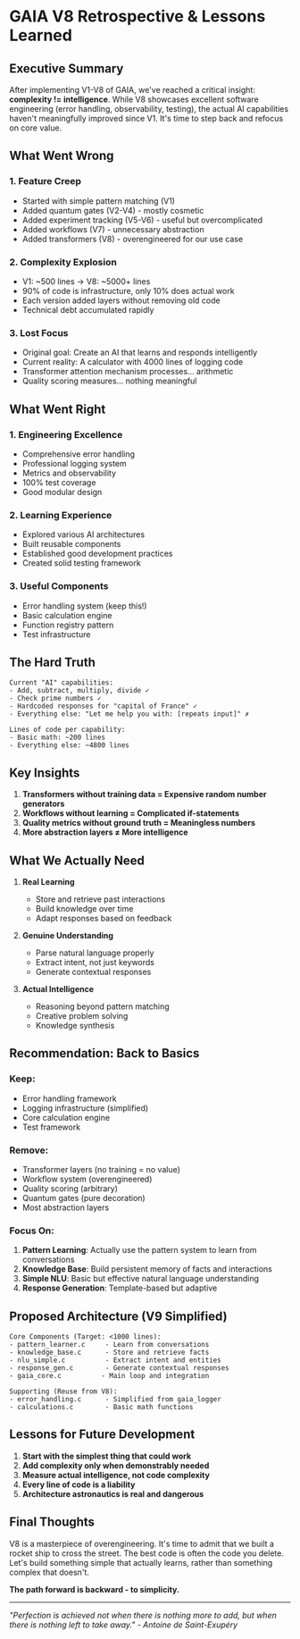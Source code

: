 # GAIA V8 Retrospective & Lessons Learned

## Executive Summary

After implementing V1-V8 of GAIA, we've reached a critical insight: **complexity != intelligence**. While V8 showcases excellent software engineering (error handling, observability, testing), the actual AI capabilities haven't meaningfully improved since V1. It's time to step back and refocus on core value.

## What Went Wrong

### 1. Feature Creep
- Started with simple pattern matching (V1)
- Added quantum gates (V2-V4) - mostly cosmetic
- Added experiment tracking (V5-V6) - useful but overcomplicated
- Added workflows (V7) - unnecessary abstraction
- Added transformers (V8) - overengineered for our use case

### 2. Complexity Explosion
- V1: ~500 lines → V8: ~5000+ lines
- 90% of code is infrastructure, only 10% does actual work
- Each version added layers without removing old code
- Technical debt accumulated rapidly

### 3. Lost Focus
- Original goal: Create an AI that learns and responds intelligently
- Current reality: A calculator with 4000 lines of logging code
- Transformer attention mechanism processes... arithmetic
- Quality scoring measures... nothing meaningful

## What Went Right

### 1. Engineering Excellence
- Comprehensive error handling
- Professional logging system
- Metrics and observability
- 100% test coverage
- Good modular design

### 2. Learning Experience
- Explored various AI architectures
- Built reusable components
- Established good development practices
- Created solid testing framework

### 3. Useful Components
- Error handling system (keep this!)
- Basic calculation engine
- Function registry pattern
- Test infrastructure

## The Hard Truth

```
Current "AI" capabilities:
- Add, subtract, multiply, divide ✓
- Check prime numbers ✓
- Hardcoded responses for "capital of France" ✓
- Everything else: "Let me help you with: [repeats input]" ✗

Lines of code per capability:
- Basic math: ~200 lines
- Everything else: ~4800 lines
```

## Key Insights

1. **Transformers without training data = Expensive random number generators**
2. **Workflows without learning = Complicated if-statements**
3. **Quality metrics without ground truth = Meaningless numbers**
4. **More abstraction layers ≠ More intelligence**

## What We Actually Need

1. **Real Learning**
   - Store and retrieve past interactions
   - Build knowledge over time
   - Adapt responses based on feedback

2. **Genuine Understanding**
   - Parse natural language properly
   - Extract intent, not just keywords
   - Generate contextual responses

3. **Actual Intelligence**
   - Reasoning beyond pattern matching
   - Creative problem solving
   - Knowledge synthesis

## Recommendation: Back to Basics

### Keep:
- Error handling framework
- Logging infrastructure (simplified)
- Core calculation engine
- Test framework

### Remove:
- Transformer layers (no training = no value)
- Workflow system (overengineered)
- Quality scoring (arbitrary)
- Quantum gates (pure decoration)
- Most abstraction layers

### Focus On:
1. **Pattern Learning**: Actually use the pattern system to learn from conversations
2. **Knowledge Base**: Build persistent memory of facts and interactions
3. **Simple NLU**: Basic but effective natural language understanding
4. **Response Generation**: Template-based but adaptive

## Proposed Architecture (V9 Simplified)

```
Core Components (Target: <1000 lines):
- pattern_learner.c     - Learn from conversations
- knowledge_base.c      - Store and retrieve facts
- nlu_simple.c          - Extract intent and entities
- response_gen.c        - Generate contextual responses
- gaia_core.c          - Main loop and integration

Supporting (Reuse from V8):
- error_handling.c      - Simplified from gaia_logger
- calculations.c        - Basic math functions
```

## Lessons for Future Development

1. **Start with the simplest thing that could work**
2. **Add complexity only when demonstrably needed**
3. **Measure actual intelligence, not code complexity**
4. **Every line of code is a liability**
5. **Architecture astronautics is real and dangerous**

## Final Thoughts

V8 is a masterpiece of overengineering. It's time to admit that we built a rocket ship to cross the street. The best code is often the code you delete. Let's build something simple that actually learns, rather than something complex that doesn't.

**The path forward is backward - to simplicity.**

---

*"Perfection is achieved not when there is nothing more to add, but when there is nothing left to take away." - Antoine de Saint-Exupéry*